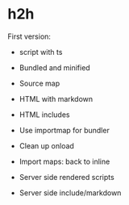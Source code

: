 # h2h

First version:
- script with ts
- Bundled and minified
- Source map
- HTML with markdown
- HTML includes
- Use importmap for bundler

- Clean up onload
- Import maps: back to inline
- Server side rendered scripts
- Server side include/markdown